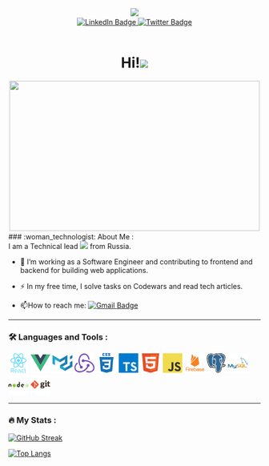 <div id="header" align="center">
  <img src="https://media.giphy.com/media/M9gbBd9nbDrOTu1Mqx/giphy.gif" width="100px"/>
</div>
<div id="badges" align="center">
 <a href="www.linkedin.com/in/oleg-stepanenko-9834761a0">
    <img src="https://img.shields.io/badge/LinkedIn-blue?style=for-the-badge&logo=linkedin&logoColor=white" alt="LinkedIn Badge"/>
  </a>
  <a href="https://www.instagram.com/invites/contact/?i=pj6sbbxu7b78&utm_content=y4xiyd">
    <img src="https://img.shields.io/badge/Instagramm-red?style=for-the-badge&logo=instagramm&logoColor=white" alt="Twitter Badge"/>
  </a>
</div>
<div id="user-statistic" align="center">
  <img src="https://komarev.com/ghpvc/?username=OStepanenkoWeb&style=flat-square&color=blue" alt=""/>
</div>
<div id="user-statistic" align="center">
  <h1>Hi!<img src="https://media.giphy.com/media/hvRJCLFzcasrR4ia7z/giphy.gif" width="30px"/>
</h1>
</div>
<div align="center">
  <img src="https://media.giphy.com/media/u2pmTWUi0MXjyrMaVj/giphy.gif" width="500px" height="300px"/>
</div>
### :woman_technologist: About Me :

<div>
  I am a Technical lead <img src="https://media.giphy.com/media/WUlplcMpOCEmTGBtBW/giphy.gif" width="30"> from Russia.
</div>

- :telescope: I’m working as a Software Engineer and contributing to frontend and backend for building web applications.

- :zap: In my free time, I solve tasks on Codewars and read tech articles.

- :mailbox:How to reach me: [![Gmail Badge](https://img.shields.io/badge/-email-blue?style=flat&logo=Gmail&logoColor=white)](stepooleg@gmail.com)

---

### :hammer_and_wrench: Languages and Tools :

<div>
  <img src="https://github.com/devicons/devicon/blob/master/icons/react/react-original-wordmark.svg" title="React" alt="React" width="40" height="40"/>
  <img src="https://github.com/devicons/devicon/blob/master/icons/vuejs/vuejs-original.svg" title="Vue" alt="Vue" width="40" height="40"/>
  <img src="https://github.com/devicons/devicon/blob/master/icons/materialui/materialui-original.svg" title="Material UI" alt="Material UI" width="40" height="40"/>
  <img src="https://github.com/devicons/devicon/blob/master/icons/redux/redux-original.svg" title="Redux" alt="Redux " width="40" height="40"/>
  <img src="https://github.com/devicons/devicon/blob/master/icons/css3/css3-plain-wordmark.svg"  title="CSS3" alt="CSS" width="40" height="40"/>
  <img src="https://github.com/devicons/devicon/blob/master/icons/typescript/typescript-original.svg"  title="TS" alt="TS" width="40" height="40"/>
  <img src="https://github.com/devicons/devicon/blob/master/icons/html5/html5-original.svg" title="HTML5" alt="HTML" width="40" height="40"/>
  <img src="https://github.com/devicons/devicon/blob/master/icons/javascript/javascript-original.svg" title="JavaScript" alt="JavaScript" width="40" height="40"/>
  <img src="https://github.com/devicons/devicon/blob/master/icons/firebase/firebase-plain-wordmark.svg" title="Firebase" alt="Firebase" width="40" height="40"/>
  <img src="https://github.com/devicons/devicon/blob/master/icons/postgresql/postgresql-original.svg" title="PostgreSQL"  alt="PostgreSQL" width="40" height="40"/>
  <img src="https://github.com/devicons/devicon/blob/master/icons/mysql/mysql-original-wordmark.svg" title="MySQL"  alt="MySQL" width="40" height="40"/>
  <img src="https://github.com/devicons/devicon/blob/master/icons/nodejs/nodejs-original-wordmark.svg" title="NodeJS" alt="NodeJS" width="40" height="40"/>
  <img src="https://github.com/devicons/devicon/blob/master/icons/git/git-original-wordmark.svg" title="Git" **alt="Git" width="40" height="40"/>
</div>

---

### :fire: My Stats :

[![GitHub Streak](http://github-readme-streak-stats.herokuapp.com?user=OStepanenkoWeb&theme=dark&background=000000)](https://git.io/streak-stats)

[![Top Langs](https://github-readme-stats.vercel.app/api/top-langs/?username=OStepanenkoWeb&theme=dark&background=000000)](https://github.com/anuraghazra/github-readme-stats)
